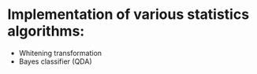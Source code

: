 # Implementation of various statistics algorithms:
- Whitening transformation
- Bayes classifier (QDA)
